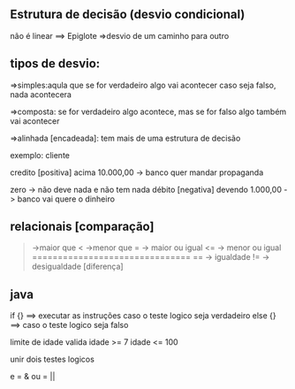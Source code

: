## Estrutura de decisão (desvio condicional)
não é linear
==> Epiglote
=>desvio de um caminho para outro

## tipos de desvio:
=>simples:aqula que se for verdadeiro algo vai acontecer caso seja falso, nada acontecera

=>composta: se for verdadeiro algo acontece, mas se for falso algo também vai acontecer 

=>alinhada [encadeada]: tem mais de uma estrutura de decisão 

exemplo:
cliente

credito [positiva] acima 10.000,00 -> banco quer mandar propaganda

zero -> não deve nada e não tem nada
débito [negativa] devendo 1.000,00 -> banco vai quere o dinheiro

## relacionais [comparação]
>  ->maior que
<  ->menor que
>= -> maior ou igual
<= -> menor ou igual
===============================
== -> igualdade
!= -> desigualdade [diferença]

## java

if {} ==> executar as instruções caso  o teste logico seja verdadeiro
else {} ==> caso o teste logico seja falso

limite de idade valida
idade >= 7 
idade <= 100

 unir dois testes logicos

 e = &
 ou = || 